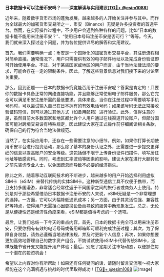 **日本数据卡可以注册币安吗？——深度解读与实用建议[[TG💪+ @esim1088](https://t.me/s/esim1088)]**

近年来，随着数字货币市场的蓬勃发展，越来越多的人开始关注并参与其中。而作为全球最大的加密货币交易所之一，币安（Binance）无疑是许多投资者的首选平台。然而，在实际操作过程中，不少用户会遇到各种各样的问题，比如“日本的数据卡能不能用来注册币安？”、“使用日本号码注册币安是否可行？”等等。今天，我们就来深入探讨这个问题，并为各位提供详尽的解答和实用建议。

首先，我们需要明确一点：币安是一个国际化的加密货币交易平台，其注册流程相对简单直接。通常情况下，用户只需提供有效的电子邮件地址以及完成身份验证即可开始使用平台。不过，对于某些国家或地区的用户而言，由于当地法律法规的要求，可能会存在一定的限制条件。因此，了解这些背景信息对我们接下来的讨论至关重要。

那么，回到正题——日本的数据卡究竟能否用于注册币安呢？答案是肯定的！只要你的数据卡具备正常的网络连接功能，并且能够正常使用电子邮件服务，那么它完全可以满足币安注册所需的最低要求。具体来说，当你在注册过程中需要填写手机号码时，可以尝试输入自己在日本拥有的有效电话号码；如果该号码无法正常接收验证码短信，则可以通过其他方式（如备用邮箱）进行验证。此外，值得注意的是，虽然目前大多数国家和地区都允许个人用户通过在线渠道开设账户，但部分国家可能对跨境交易设有特殊规定，因此建议大家在正式操作前仔细阅读相关条款，确保自己的行为符合当地法律规范。

当然了，在实际应用中，还存在一些需要注意的小细节。例如，如果你打算长期使用币安平台进行投资活动，那么除了基本的身份认证之外，还需要进一步提交更详细的信息以提高账户的安全等级。这包括但不限于上传身份证件扫描件、填写居住地址等敏感资料。同时，考虑到汇率波动等因素的影响，建议大家在进行大额转账之前先咨询专业人士，以免因疏忽而导致不必要的经济损失。

除此之外，随着移动互联网技术的不断进步，越来越多的用户开始选择利用虚拟SIM卡（eSIM）来替代传统的实体SIM卡。这种新型通信工具不仅便于携带，而且支持多国漫游，非常适合经常往返于不同国家之间的旅行者或商务人士使用。特别是对于那些希望借助日本数据卡注册币安的人来说，eSIM无疑是一个非常理想的选择。一方面，它可以大幅降低通讯成本；另一方面，由于其灵活性强、兼容性好等特点，使得用户无需担心因更换设备而导致的服务中断现象发生。总之，无论是从便捷性还是经济性角度来看，eSIM都是值得考虑的一个选项。

最后，让我们总结一下今天的重点内容。首先，日本的数据卡完全可以用来注册币安，只要你拥有有效的电话号码或备用邮箱即可顺利完成注册过程；其次，为了保障自身权益，请务必遵循当地法律法规，并及时更新个人信息；再次，如果你想要更加高效地管理自己的数字资产组合，不妨试试使用eSIM卡代替传统SIM卡，这样既能节省开支又能提升用户体验；最后，别忘了定期关注市场动态，以便抓住每一个潜在的投资机会！

希望以上内容对你有所帮助！如果还有任何疑问的话，请随时留言交流哦～祝大家都能在这个充满机遇与挑战的时代里取得成功！[[TG💪+ @esim1088](https://t.me/s/esim1088) ![Image](https://i.postimg.cc/4NQfJmqS/Snipaste-2025-05-13-00-14-12.png)]